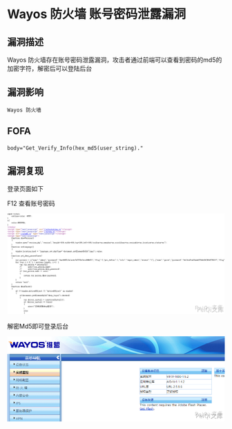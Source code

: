 # Wayos 防火墙 账号密码泄露漏洞

## 漏洞描述

Wayos 防火墙存在账号密码泄露漏洞，攻击者通过前端可以查看到密码的md5的加密字符，解密后可以登陆后台

## 漏洞影响

```
Wayos 防火墙
```

## FOFA

```
body="Get_Verify_Info(hex_md5(user_string)."
```

## 漏洞复现

登录页面如下

F12 查看账号密码

![](./images/202202162239392.png)

解密Md5即可登录后台

![](./images/202202162239676.png)